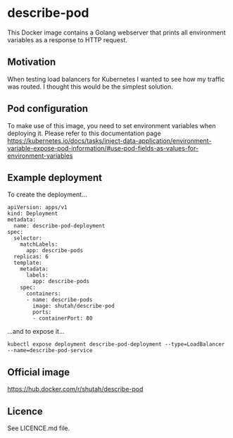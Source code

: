 # describe-pod

This Docker image contains a Golang webserver that prints all environment variables as a response to HTTP request. 

## Motivation

When testing load balancers for Kubernetes I wanted to see how my traffic was routed. I thought this would be the simplest solution.

## Pod configuration

To make use of this image, you need to set environment variables when deploying it. Please refer to this documentation page https://kubernetes.io/docs/tasks/inject-data-application/environment-variable-expose-pod-information/#use-pod-fields-as-values-for-environment-variables

## Example deployment

To create the deployment...

```
apiVersion: apps/v1
kind: Deployment
metadata:
  name: describe-pod-deployment
spec:
  selector:
    matchLabels:
      app: describe-pods
  replicas: 6 
  template:
    metadata:
      labels:
        app: describe-pods
    spec:
      containers:
      - name: describe-pods
        image: shutah/describe-pod
        ports:
        - containerPort: 80
```

...and to expose it...

```
kubectl expose deployment describe-pod-deployment --type=LoadBalancer --name=describe-pod-service
```

## Official image

https://hub.docker.com/r/shutah/describe-pod

## Licence

See LICENCE.md file.
